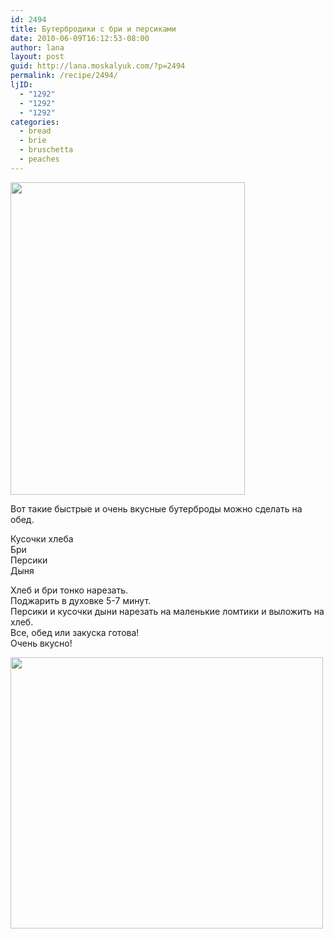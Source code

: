 ```yaml
---
id: 2494
title: Бутербродики с бри и персиками
date: 2010-06-09T16:12:53-08:00
author: lana
layout: post
guid: http://lana.moskalyuk.com/?p=2494
permalink: /recipe/2494/
ljID:
  - "1292"
  - "1292"
  - "1292"
categories:
  - bread
  - brie
  - bruschetta
  - peaches
---
```

<img loading="lazy" class="alignnone" title="brie and peach crostini" src="http://farm5.static.flickr.com/4043/4686718478_c2ed282de2.jpg" alt="" width="375" height="500" />

Вот такие быстрые и очень вкусные бутерброды можно сделать на обед.

Кусочки хлеба  
Бри  
Персики  
Дыня

Хлеб и бри тонко нарезать.  
Поджарить в духовке 5-7 минут.  
Персики и кусочки дыни нарезать на маленькие ломтики и выложить на хлеб.  
Все, обед или закуска готова!  
Очень вкусно!

<img loading="lazy" class="alignnone" title="brie and peach crostini" src="http://farm5.static.flickr.com/4008/4686721038_e3c8ca2774.jpg" alt="" width="500" height="434" />
